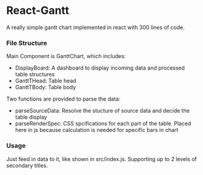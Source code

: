 # React-Gantt
A really simple gantt chart implemented in react with 300 lines of code.

### File Structure
Main Component is GanttChart, which includes:
- DisplayBoard: A dashboard to display incoming data and processed table structures
- GanttTHead: Table head
- GanttTBody: Table body

Two functions are provided to parse the data:
- parseSourceData: Resolve the stucture of source data and decide the table display
- parseRenderSpec: CSS spcifications for each part of the table. Placed here in js because calculation is needed for specific bars in chart

### Usage
Just feed in data to it, like shown in src/index.js. Supporting up to 2 levels of secondary titles.
